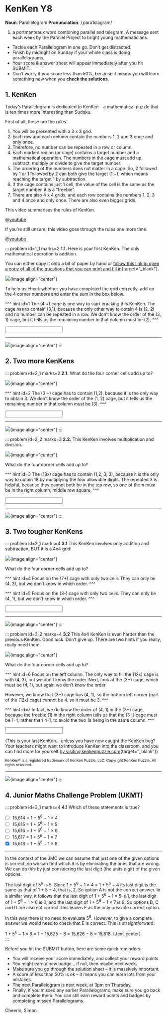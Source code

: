 # KenKen Y8

<div class="dictionary">

__Noun__: Parallelogram
__Pronunciation__: /ˌparəˈlɛləɡram/

1. a portmanteaux word combining parallel and telegram. A message sent each
week by the Parallel Project to bright young mathematicians.

</div>

*	Tackle each Parallelogram in one go. Don’t get distracted.
*	Finish by midnight on Sunday if your whole class is doing parallelograms.
*	Your score & answer sheet will appear immediately after you hit SUBMIT.
*	Don’t worry if you score less than 50%, because it means you will learn something new when you __check the solutions__.


## 1. KenKen

Today’s Parallelogram is dedicated to KenKen – a mathematical puzzle that is ten times more interesting than Sudoku.  

First of all, these are the rules.  

1.	You will be presented with a 3 x 3 grid.  
2.	Each row and each column contain the numbers 1, 2 and 3 once and only once.  
3.	Therefore, no number can be repeated in a row or column.  
4.	Each marked region (or cage) contains a target number and a mathematical operation. The numbers in the cage must add up, subtract, multiply or divide to give the target number.   
5.	The ordering of the numbers does not matter in a cage. So, 2 followed by 1 or 1 followed by 2 can both give the target (1,−), which means reaching the target 1 by subtraction.  
6.	If the cage contains just 1 cell, the value of the cell is the same as the target number. it is a “freebie”.  
7.	There are also 4 x 4 grids, and each row contains the numbers 1, 2, 3 and 4 once and only once. There are also even bigger grids.  

This video summarises the rules of KenKen.

@[youtube](vbmohVTtDgs?rel=0&start=19&end=133)

If you’re still unsure, this video goes through the rules one more time.

@[youtube](q2Un71kE2Xs?rel=0)

::: problem id=1_1 marks=2
__1.1.__ Here is your first KenKen. The only mathematical operation is addition.

You can either copy it onto a bit of paper by hand or [follow this link to open a copy of all of the questions that you can print and fill in](https://parallel.org.uk/resources/8-11-kenken/8-11-kenken.pdf){target="_blank"}.

![](/resources/8-11-kenken/1-1-kenken.png){image align="center"}

To help us check whether you have completed the grid correctly, add up the 4 corner numbers and enter the sum in the box below.

^^^ hint id=1
The (4 +) cage is one way to start cracking this KenKen. The cage has to contain (3,1), because the only other way to obtain 4 is (2, 2) and no number can be repeated in a row. We don’t know the order of the (3, 1) cage, but it tells us the remaining number in that column must be (2).
^^^

<input type="number" solution="8"/>

---

![](/resources/8-11-kenken/1-1-kenken-answer.png){image align="center"}
:::


## 2.	Two more KenKens

::: problem id=2_1 marks=2
__2.1.__ What do the four corner cells add up to?

![](/resources/8-11-kenken/2-1-kenken.png){image align="center"}

^^^ hint id=2
The (3 +) cage has to contain (1,2), because it is the only way to obtain 3. We don’t know the order of the (1, 2) cage, but it tells us the remaining number in that column must be (3).
^^^

<input type="number" solution="9"/>

---

![](/resources/8-11-kenken/2-1-kenken-answer.png){image align="center"}
:::

::: problem id=2_2 marks=3
__2.2.__ This KenKen involves multiplication and division.

![](/resources/8-11-kenken/2-2-kenken.png){image align="center"}

What do the four corner cells add up to?

^^^ hint id=3
The (18x) cage has to contain (1,2, 3, 3), because it is the only way to obtain 18 by multiplying the four allowable digits. The repeated 3 is helpful, because they cannot both be in the top row, so one of them must be in the right column, middle row square.
^^^

<input type="number" solution="8"/>

---

![](/resources/8-11-kenken/2-2-kenken-answer.png){image align="center"}
:::


## 3.	Two tougher KenKens

::: problem id=3_1 marks=4
__3.1__ This KenKen involves only addition and subtraction, BUT it is a 4x4 grid!

![](/resources/8-11-kenken/3-1-kenken.png){image align="center"}

What do the four corner cells add up to?

^^^ hint id=4
Focus on the (7+) cage with only two cells They can only be (4, 3), but we don’t know in which order.
^^^

^^^ hint id=5
Focus on the (3-) cage with only two cells. They can only be (4, 1), but we don’t know in which order.
^^^

<input type="number" solution="10"/>

---

![](/resources/8-11-kenken/3-1-kenken-answer.png){image align="center"}
:::

::: problem id=3_2 marks=4
__3.2__ This 4x4 KenKen is even harder than the previous KenKen. Good luck. Don’t give up. There are two hints if you really, really need them.

![](/resources/8-11-kenken/3-2-kenken.png){image align="center"}

What do the four corner cells add up to?

^^^ hint id=6
Focus on the left column. The only way to fill the (12x) cage is with (4, 3), but we don’t know the order. Next, look at the (3−) cage, which must be (4, 1), but again we don’t know the order.  

However, we know that (3−) cage has (4, 1), so the bottom left corner (part of the (12x) cage) cannot be 4, so it must be 3.
^^^

^^^ hint id=7
In fact, we do know the order of (4, 1) in the (3−) cage, because the freebie (1) in the right column tells us that the (3−) cage must be 1-4, rather than 4-1, to avoid the two 1s being in the same column.
^^^

<input type="number" solution="10"/>

(This is your last KenKen... unless you have now caught the KenKen bug? Your teachers might want to introduce KenKen into the classroom, and you can find more for yourself [by visiting kenkenpuzzle.com](http://www.kenkenpuzzle.com){target="_blank"})

<sup>KenKen® is a registered trademark of KenKen Puzzle, LLC. Copyright KenKen Puzzle. All rights reserved.</sup>

---

![](/resources/8-11-kenken/3-2-kenken-answer.png){image align="center"}
:::


## 4.	Junior Maths Challenge Problem (UKMT)
<!--- (2014) Q18 --->

::: problem id=3_1 marks=4
__4.1__ Which of these statements is true?

* [ ] 15,614 = 1 + 5<sup>6</sup> − 1 × 4
* [ ] 15,615 = 1 + 5<sup>6</sup> − 1 × 5
* [ ] 15,616 = 1 + 5<sup>6</sup> − 1 × 6
* [ ] 15,617 = 1 + 5<sup>6</sup> − 1 × 7
* [x] 15,618 = 1 + 5<sup>6</sup> − 1 × 8

---
In the context of the JMC we can assume that just one of the given options is correct, so we can find which it is by eliminating the ones that are wrong. We can do this by just considering the last digit (the units digit) of the given options.  

The last digit of 5<sup>6</sup> is 5. Since 1 + 5<sup>6</sup> − 1 × 4 = 1 + 5<sup>6</sup> − 4 its last digit is the same as that of 1 + 5 − 4, that is, 2. So option A is not the correct answer. In a similar way, it follows that the last digit of 1 + 5<sup>6</sup> − 1 × 5 is 1, the last digit of 1 + 5<sup>6</sup> − 1 × 6 is 0, and the last digit of 1 + 5<sup>6</sup> − 1 × 7 is 9. So options B, C and D are also not correct This leaves E as the only possible correct option.  

In this way there is no need to evaluate 5<sup>6</sup>. However, to give a complete answer we would need to check that E is correct. This is straightforward:

1 + 5<sup>6</sup> − 1 × 8 = 1 + 15,625 − 8 = 15,626 − 8 = 15,618.
{.text-center}  
:::


Before you hit the SUBMIT button, here are some quick reminders:

*	You will receive your score immediately, and collect your reward points.
*	You might earn a new badge... if not, then maybe next week.
*	Make sure you go through the solution sheet – it is massively important.
*	A score of less than 50% is ok – it means you can learn lots from your mistakes.
*	The next Parallelogram is next week, at 3pm on Thursday.
*	Finally, if you missed any earlier Parallelograms, make sure you go back and complete them. You can still earn reward points and badges by completing missed Parallelograms.

Cheerio,
Simon.
